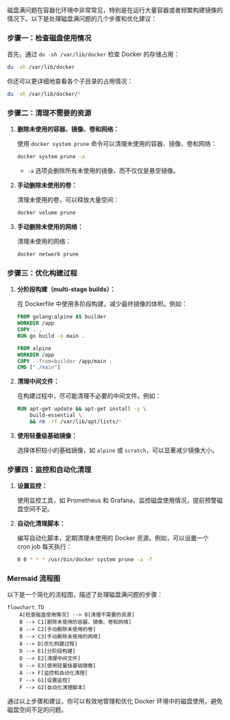 磁盘满问题在容器化环境中非常常见，特别是在运行大量容器或者频繁构建镜像的情况下。以下是处理磁盘满问题的几个步骤和优化建议：

### 步骤一：检查磁盘使用情况

首先，通过 `du -sh /var/lib/docker` 检查 Docker 的存储占用：

```sh
du -sh /var/lib/docker
```

你还可以更详细地查看各个子目录的占用情况：

```sh
du -sh /var/lib/docker/*
```

### 步骤二：清理不需要的资源

1. **删除未使用的容器、镜像、卷和网络：**

   使用 `docker system prune` 命令可以清理未使用的容器、镜像、卷和网络：

   ```sh
   docker system prune -a
   ```

   - `-a` 选项会删除所有未使用的镜像，而不仅仅是悬空镜像。

2. **手动删除未使用的卷：**

   清理未使用的卷，可以释放大量空间：

   ```sh
   docker volume prune
   ```

3. **手动删除未使用的网络：**

   清理未使用的网络：

   ```sh
   docker network prune
   ```

### 步骤三：优化构建过程

1. **分阶段构建（multi-stage builds）：**

   在 Dockerfile 中使用多阶段构建，减少最终镜像的体积。例如：

   ```dockerfile
   FROM golang:alpine AS builder
   WORKDIR /app
   COPY . .
   RUN go build -o main .

   FROM alpine
   WORKDIR /app
   COPY --from=builder /app/main .
   CMD ["./main"]
   ```

2. **清理中间文件：**

   在构建过程中，尽可能清理不必要的中间文件。例如：

   ```dockerfile
   RUN apt-get update && apt-get install -y \
       build-essential \
       && rm -rf /var/lib/apt/lists/*
   ```

3. **使用轻量级基础镜像：**

   选择体积较小的基础镜像，如 `alpine` 或 `scratch`，可以显著减少镜像大小。

### 步骤四：监控和自动化清理

1. **设置监控：**

   使用监控工具，如 Prometheus 和 Grafana，监控磁盘使用情况，提前预警磁盘空间不足。

2. **自动化清理脚本：**

   编写自动化脚本，定期清理未使用的 Docker 资源。例如，可以设置一个 cron job 每天执行：

   ```sh
   0 0 * * * /usr/bin/docker system prune -a -f
   ```

### Mermaid 流程图

以下是一个简化的流程图，描述了处理磁盘满问题的步骤：

```mermaid
flowchart TD
    A[检查磁盘使用情况] --> B[清理不需要的资源]
    B --> C1[删除未使用的容器、镜像、卷和网络]
    B --> C2[手动删除未使用的卷]
    B --> C3[手动删除未使用的网络]
    A --> D[优化构建过程]
    D --> E1[分阶段构建]
    D --> E2[清理中间文件]
    D --> E3[使用轻量级基础镜像]
    A --> F[监控和自动化清理]
    F --> G1[设置监控]
    F --> G2[自动化清理脚本]
```

通过以上步骤和建议，你可以有效地管理和优化 Docker 环境中的磁盘使用，避免磁盘空间不足的问题。